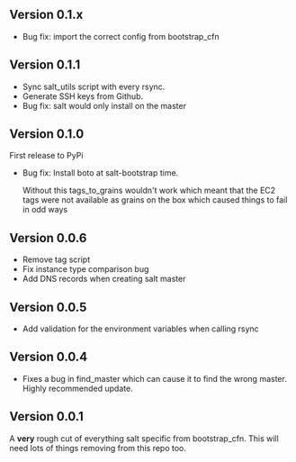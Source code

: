 ## Version 0.1.x

* Bug fix: import the correct config from bootstrap_cfn

## Version 0.1.1

* Sync salt_utils script with every rsync.
* Generate SSH keys from Github.
* Bug fix: salt would only install on the master

## Version 0.1.0

First release to PyPi

* Bug fix: Install boto at salt-bootstrap time.

  Without this tags_to_grains wouldn't work which meant that the EC2 tags were
  not available as grains on the box which caused things to fail in odd ways


## Version 0.0.6

* Remove tag script
* Fix instance type comparison bug
* Add DNS records when creating salt master

## Version 0.0.5

* Add validation for the environment variables when calling rsync

## Version 0.0.4

* Fixes a bug in find_master which can cause it to find the wrong master. Highly recommended update.

## Version 0.0.1

A **very** rough cut of everything salt specific from bootstrap_cfn. This will
need lots of things removing from this repo too.
